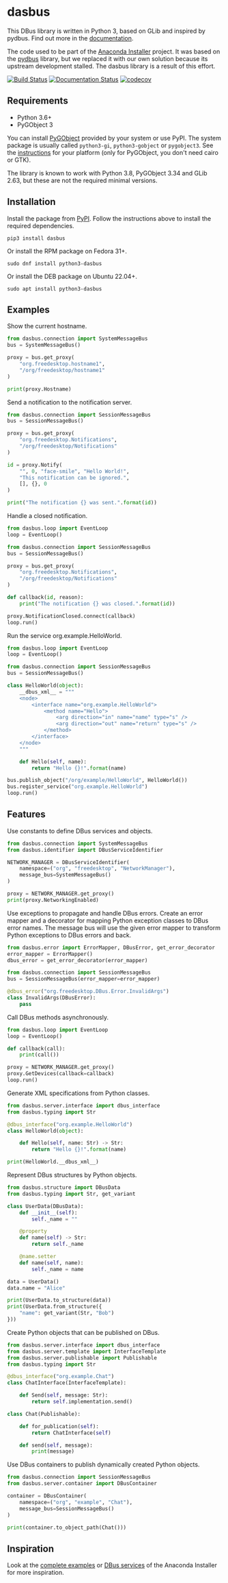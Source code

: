 # dasbus
This DBus library is written in Python 3, based on GLib and inspired by pydbus. Find out more in
the [documentation](https://dasbus.readthedocs.io/en/latest/).

The code used to be part of the [Anaconda Installer](https://github.com/rhinstaller/anaconda)
project. It was based on the [pydbus](https://github.com/LEW21/pydbus) library, but we replaced
it with our own solution because its upstream development stalled. The dasbus library is
a result of this effort.

[![Build Status](https://travis-ci.com/rhinstaller/dasbus.svg?branch=master)](https://travis-ci.com/rhinstaller/dasbus)
[![Documentation Status](https://readthedocs.org/projects/dasbus/badge/?version=latest)](https://dasbus.readthedocs.io/en/latest/?badge=latest)
[![codecov](https://codecov.io/gh/rhinstaller/dasbus/branch/master/graph/badge.svg)](https://codecov.io/gh/rhinstaller/dasbus)

## Requirements

* Python 3.6+
* PyGObject 3

You can install [PyGObject](https://pygobject.readthedocs.io) provided by your system or use PyPI.
The system package is usually called `python3-gi`, `python3-gobject` or `pygobject3`. See the
[instructions](https://pygobject.readthedocs.io/en/latest/getting_started.html) for your platform
(only for PyGObject, you don't need cairo or GTK).

The library is known to work with Python 3.8, PyGObject 3.34 and GLib 2.63, but these are not the
required minimal versions.

## Installation

Install the package from [PyPI](https://pypi.org/project/dasbus/). Follow the instructions above
to install the required dependencies.

```
pip3 install dasbus
```

Or install the RPM package on Fedora 31+.

```
sudo dnf install python3-dasbus
```

Or install the DEB package on Ubuntu 22.04+.

```
sudo apt install python3-dasbus
```

## Examples

Show the current hostname.

```python
from dasbus.connection import SystemMessageBus
bus = SystemMessageBus()

proxy = bus.get_proxy(
    "org.freedesktop.hostname1",
    "/org/freedesktop/hostname1"
)

print(proxy.Hostname)
```

Send a notification to the notification server.

```python
from dasbus.connection import SessionMessageBus
bus = SessionMessageBus()

proxy = bus.get_proxy(
    "org.freedesktop.Notifications",
    "/org/freedesktop/Notifications"
)

id = proxy.Notify(
    "", 0, "face-smile", "Hello World!",
    "This notification can be ignored.",
    [], {}, 0
)

print("The notification {} was sent.".format(id))
```

Handle a closed notification.

```python
from dasbus.loop import EventLoop
loop = EventLoop()

from dasbus.connection import SessionMessageBus
bus = SessionMessageBus()

proxy = bus.get_proxy(
    "org.freedesktop.Notifications",
    "/org/freedesktop/Notifications"
)

def callback(id, reason):
    print("The notification {} was closed.".format(id))

proxy.NotificationClosed.connect(callback)
loop.run()
```

Run the service org.example.HelloWorld.

```python
from dasbus.loop import EventLoop
loop = EventLoop()

from dasbus.connection import SessionMessageBus
bus = SessionMessageBus()

class HelloWorld(object):
    __dbus_xml__ = """
    <node>
        <interface name="org.example.HelloWorld">
            <method name="Hello">
                <arg direction="in" name="name" type="s" />
                <arg direction="out" name="return" type="s" />
            </method>
        </interface>
    </node>
    """

    def Hello(self, name):
        return "Hello {}!".format(name)

bus.publish_object("/org/example/HelloWorld", HelloWorld())
bus.register_service("org.example.HelloWorld")
loop.run()
```


## Features

Use constants to define DBus services and objects.

```python
from dasbus.connection import SystemMessageBus
from dasbus.identifier import DBusServiceIdentifier

NETWORK_MANAGER = DBusServiceIdentifier(
    namespace=("org", "freedesktop", "NetworkManager"),
    message_bus=SystemMessageBus()
)

proxy = NETWORK_MANAGER.get_proxy()
print(proxy.NetworkingEnabled)
```

Use exceptions to propagate and handle DBus errors. Create an error mapper and a decorator for
mapping Python exception classes to DBus error names. The message bus will use the given error
mapper to transform Python exceptions to DBus errors and back.

```python
from dasbus.error import ErrorMapper, DBusError, get_error_decorator
error_mapper = ErrorMapper()
dbus_error = get_error_decorator(error_mapper)

from dasbus.connection import SessionMessageBus
bus = SessionMessageBus(error_mapper=error_mapper)

@dbus_error("org.freedesktop.DBus.Error.InvalidArgs")
class InvalidArgs(DBusError):
    pass
```

Call DBus methods asynchronously.

```python
from dasbus.loop import EventLoop
loop = EventLoop()

def callback(call):
    print(call())

proxy = NETWORK_MANAGER.get_proxy()
proxy.GetDevices(callback=callback)
loop.run()
```

Generate XML specifications from Python classes.

```python
from dasbus.server.interface import dbus_interface
from dasbus.typing import Str

@dbus_interface("org.example.HelloWorld")
class HelloWorld(object):

    def Hello(self, name: Str) -> Str:
        return "Hello {}!".format(name)

print(HelloWorld.__dbus_xml__)
```

Represent DBus structures by Python objects.

```python
from dasbus.structure import DBusData
from dasbus.typing import Str, get_variant

class UserData(DBusData):
    def __init__(self):
        self._name = ""

    @property
    def name(self) -> Str:
        return self._name

    @name.setter
    def name(self, name):
        self._name = name

data = UserData()
data.name = "Alice"

print(UserData.to_structure(data))
print(UserData.from_structure({
    "name": get_variant(Str, "Bob")
}))
```

Create Python objects that can be published on DBus.

```python
from dasbus.server.interface import dbus_interface
from dasbus.server.template import InterfaceTemplate
from dasbus.server.publishable import Publishable
from dasbus.typing import Str

@dbus_interface("org.example.Chat")
class ChatInterface(InterfaceTemplate):

    def Send(self, message: Str):
        return self.implementation.send()

class Chat(Publishable):

    def for_publication(self):
        return ChatInterface(self)

    def send(self, message):
        print(message) 

```

Use DBus containers to publish dynamically created Python objects.

```python
from dasbus.connection import SessionMessageBus
from dasbus.server.container import DBusContainer

container = DBusContainer(
    namespace=("org", "example", "Chat"),
    message_bus=SessionMessageBus()
)

print(container.to_object_path(Chat()))
```

## Inspiration

Look at the [complete examples](https://github.com/rhinstaller/dasbus/tree/master/examples) or
[DBus services](https://github.com/rhinstaller/anaconda/tree/master/pyanaconda/modules) of
the Anaconda Installer for more inspiration.
